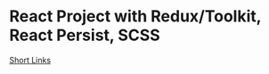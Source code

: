 # React Project with Redux/Toolkit, React Persist, SCSS
[Short Links](https://short-links-saroyangor.vercel.app/)